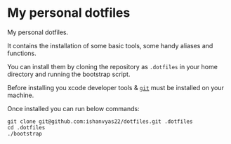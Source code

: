 # My personal dotfiles

My personal dotfiles.

It contains the installation of some basic tools, some handy aliases and functions.

You can install them by cloning the repository as `.dotfiles` in your home directory and running the bootstrap script.

Before installing you xcode developer tools & [`git`](https://git-scm.com/) must be installed on your machine.

Once installed you can run below commands:

```
git clone git@github.com:ishanvyas22/dotfiles.git .dotfiles
cd .dotfiles
./bootstrap
```
